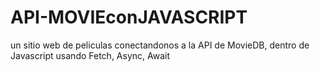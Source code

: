 # API-MOVIEconJAVASCRIPT
un sitio web de peliculas conectandonos a la API de MovieDB, dentro de Javascript usando Fetch, Async, Await
